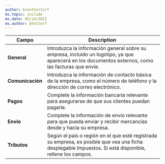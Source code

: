```yaml
---
author: brentholtorf
ms.topic: include
ms.date: 03/14/2022
ms.author: bholtorf
---
```

|Campo|Description|  
|-------------|---------------------------------------|  
|**General**|Introduzca la información general sobre su empresa, incluido un logotipo, ya que aparecerá en los documentos externos, como las facturas que envíe. |  
|**Comunicación**|Introduzca la información de contacto básica de la empresa, como el número de teléfono y la dirección de correo electrónico.|  
|**Pagos**| Complete la información bancaria relevante para asegurarse de que sus clientes puedan pagarle.|  
|**Envío**|Complete la información de envío relevante para que pueda enviar y recibir mercancías desde y hacia su empresa.|  
|**Tributos**|Según el país o región en el que esté registrada su empresa, es posible que vea una ficha desplegable Impuestos. Si está disponible, rellene los campos.|  
